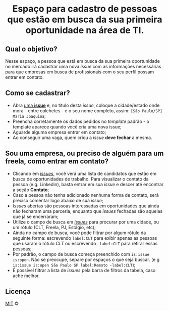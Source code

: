 <h1 align="center">Espaço para cadastro de pessoas que estão em busca da sua primeira oportunidade na área de TI.</h1>

## Qual o objetivo?

Nesse espaço, a pessoa que está em busca da sua primeira oportunidade no mercado irá cadastrar uma nova _issue_ com as informações
necessárias para que empresas em busca de profissionais com o seu perfil possam entrar em contato.

## Como se cadastrar?

- Abra [uma **issue**](https://github.com/alinebastos/contrate-junior-estagio/issues/new) e, no título  desta _issue_, coloque a cidade/estado onde mora -
entre colchetes - e o seu nome completo, assim: `[São Paulo/SP] Maria Joaquina`;
- Preencha corretamente os dados pedidos no _template_ padrão - o template aparece quando você cria uma nova issue;
- Aguarde alguma empresa entrar em contato;
- Ao conseguir uma vaga, quem criou a _issue_ **deve fechar** a mesma.

## Sou uma empresa, ou preciso de alguém para um freela, como entrar em contato?

- Clicando em [_issues_](https://github.com/alinebastos/contrate-junior-estagio/issues), você verá uma lista de candidatos que estão em busca de oportunidades de trabalho. Para visualizar o contato da pessoa (e.g. Linkedin), basta entrar em sua _issue_ e descer até encontrar a seção **Contato**;
- Caso a pessoa não tenha adicionado nenhuma forma de contato, será preciso comentar logo abaixo de sua _issue_;
- _Issues_ abertas são pessoas interessadas em oportunidades que ainda não fecharam uma parceria, enquanto que _issues_ fechadas são aquelas que já se encerraram;
- Utilize o campo de busca em [_issues_](https://github.com/alinebastos/contrate-junior-estagio/issues) para procurar por uma cidade, ou um rótulo (CLT, Freela, PJ, Estágio, etc);
- Ainda no campo de busca, você pode filtrar por algum rótulo da seguinte forma: escrevendo `label:CLT` para exibir apenas as pessoas que usaram o rótulo *CLT* ou escrevendo `-label:CLT` para retirar essas pessoas;
- Por padrão, o campo de busca começa preenchido com `is:issue is:open`. Não se preocupe, separe por espaços o que seja buscar. (e.g `is:issue is:open São Paulo SP label:Remoto -label:CLT`);
- É possível filtrar a lista de _issues_ pela barra de filtros da tabela, caso ache melhor.

## Licença

[MIT](/LICENSE) &copy;
